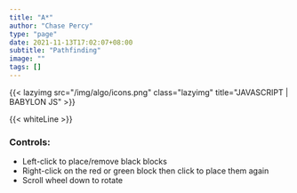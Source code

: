 ```yaml
---
title: "A*"
author: "Chase Percy"
type: "page"
date: 2021-11-13T17:02:07+08:00
subtitle: "Pathfinding"
image: ""
tags: []
---
```


{{< lazyimg src="/img/algo/icons.png" class="lazyimg" title="JAVASCRIPT | BABYLON JS" >}}

{{< whiteLine >}}

### Controls:
- Left-click to place/remove black blocks
- Right-click on the red or green block then click to place them again
- Scroll wheel down to rotate

